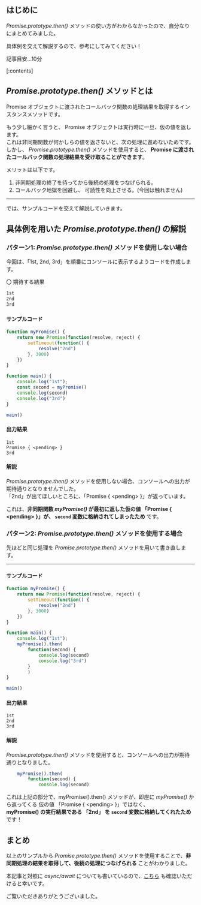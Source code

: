 ## はじめに

*Promise.prototype.then()* メソッドの使い方がわからなかったので、自分なりにまとめてみました。

具体例を交えて解説するので、参考にしてみてください！

記事目安...10分

[:contents]

## *Promise.prototype.then()* メソッドとは

Promise オブジェクトに渡されたコールバック関数の処理結果を取得するインスタンスメソッドです。

もう少し細かく言うと、 Promise オブジェクトは実行時に一旦、仮の値を返します。  
これは非同期関数が何かしらの値を返さないと、次の処理に進めないためです。  
しかし、 *Promise.prototype.then()* メソッドを使用すると、 **Promise に渡されたコールバック関数の処理結果を受け取ることができます**。

メリットは以下です。

1. 非同期処理の終了を待ってから後続の処理をつなげられる。
1. コールバック地獄を回避し、 可読性を向上させる。(今回は触れません)

---

では、サンプルコードを交えて解説していきます。

## 具体例を用いた *Promise.prototype.then()* の解説
### パターン1: *Promise.prototype.then()* メソッドを使用しない場合

今回は、「1st, 2nd, 3rd」を順番にコンソールに表示するようコードを作成します。  

〇 期待する結果

```bash
1st
2nd
3rd
```

#### サンプルコード
```javascript
function myPromise() {
    return new Promise(function(resolve, reject) {
        setTimeout(function() {
            resolve("2nd")
        }, 3000)
    })
}

function main() {
    console.log("1st");
    const second = myPromise()
    console.log(second)
    console.log("3rd")
}

main()
```

#### 出力結果
```
1st
Promise { <pending> }
3rd
```

#### 解説
*Promise.prototype.then()* メソッドを使用しない場合、コンソールへの出力が期待通りとなりませんでした。  
「2nd」が出てほしいところに、「Promise { <pending\> }」が返っています。

これは、**非同期関数 *myPromise()* が最初に返した仮の値 「Promise { <pending\> }」が、 `second` 変数に格納されてしまったため** です。

### パターン2: *Promise.prototype.then()* メソッドを使用する場合

先ほどと同じ処理を *Promise.prototype.then()* メソッドを用いて書き直します。

---

#### サンプルコード
```javascript
function myPromise() {
    return new Promise(function(resolve, reject) {
        setTimeout(function() {
            resolve("2nd")
        }, 3000)
    })
}

function main() {
    console.log("1st");
    myPromise().then(
        function(second) {
            console.log(second)
            console.log("3rd")
        }
        )
}

main()

```

#### 出力結果
```
1st
2nd
3rd
```

#### 解説
*Promise.prototype.then()* メソッドを使用すると、コンソールへの出力が期待通りとなりました。

```javascript
    myPromise().then(
        function(second) {
            console.log(second)
```

これは上記の部分で、myPromise().then() メソッドが、即座に *myPromise()* から返ってくる 仮の値 「Promise { <pending\> }」ではなく、  
**myPromise() の実行結果である 「2nd」 を `second` 変数に格納してくれたため** です！


## まとめ

以上のサンプルから *Promise.prototype.then()* メソッドを使用することで、**非同期処理の結果を取得して、後続の処理につなげられる** ことがわかりました。

本記事と対照に *async/await* についても書いているので、[こちら](https://blog.serverworks.co.jp/async-await) も確認いただけると幸いです。

ご覧いただきありがとうございました。
